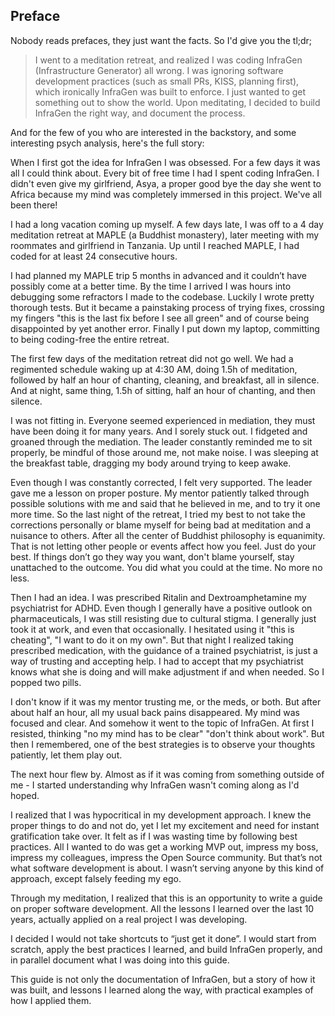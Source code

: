 ## Preface

Nobody reads prefaces, they just want the facts. So I'd give you the tl;dr;

> I went to a meditation retreat, and realized I was coding InfraGen (Infrastructure Generator) all wrong. I was ignoring software development practices (such as small PRs, KISS, planning first), which ironically InfraGen was built to enforce. I just wanted to get something out to show the world. Upon meditating, I decided to build InfraGen the right way, and document the process.

And for the few of you who are interested in the backstory, and some interesting psych analysis, here's the full story:

When I first got the idea for InfraGen I was obsessed. For a few days it was all I could think about. Every bit of free time I had I spent coding InfraGen. I didn't even give my girlfriend, Asya, a proper good bye the day she went to Africa because my mind was completely immersed in this project. We've all been there!

I had a long vacation coming up myself. A few days late, I was off to a 4 day meditation retreat at MAPLE (a Buddhist monastery), later meeting with my roommates and girlfriend in Tanzania. Up until I reached MAPLE, I had coded for at least 24 consecutive hours.

I had planned my MAPLE trip 5 months in advanced and it couldn’t have possibly come at a better time. By the time I arrived I was hours into debugging some refractors I made to the codebase. Luckily I wrote pretty thorough tests. But it became a painstaking process of trying fixes, crossing my fingers "this is the last fix before I see all green" and of course being disappointed by yet another error. Finally I put down my laptop, committing to being coding-free the entire retreat.

The first few days of the meditation retreat did not go well. We had a regimented schedule waking up at 4:30 AM, doing 1.5h of meditation, followed by half an hour of chanting, cleaning, and breakfast, all in silence. And at night, same thing, 1.5h of sitting, half an hour of chanting, and then silence.

I was not fitting in. Everyone seemed experienced in mediation, they must have been doing it for many years. And I sorely stuck out. I fidgeted and groaned through the mediation. The leader constantly reminded me to sit properly, be mindful of those around me, not make noise. I was sleeping at the breakfast table, dragging my body around trying to keep awake.

Even though I was constantly corrected, I felt very supported. The leader gave me a lesson on proper posture. My mentor patiently talked through possible solutions with me and said that he believed in me, and to try it one more time. So the last night of the retreat, I tried my best to not take the corrections personally or blame myself for being bad at meditation and a nuisance to others. After all the center of Buddhist philosophy is equanimity. That is not letting other people or events affect how you feel. Just do your best. If things don’t go they way you want, don't blame yourself, stay unattached to the outcome. You did what you could at the time. No more no less.

Then I had an idea. I was prescribed Ritalin and Dextroamphetamine my psychiatrist for ADHD. Even though I generally have a positive outlook on pharmaceuticals, I was still resisting due to cultural stigma. I generally just took it at work, and even that occasionally. I hesitated using it "this is cheating", "I want to do it on my own". But that night I realized taking prescribed medication, with the guidance of a trained psychiatrist, is just a way of trusting and accepting help. I had to accept that my psychiatrist knows what she is doing and will make adjustment if and when needed. So I popped two pills.

I don't know if it was my mentor trusting me, or the meds, or both. But after about half an hour, all my usual back pains disappeared. My mind was focused and clear. And somehow it went to the topic of InfraGen. At first I resisted, thinking "no my mind has to be clear" "don't think about work". But then I remembered, one of the best strategies is to observe your thoughts patiently, let them play out.

The next hour flew by. Almost as if it was coming from something outside of me - I started understanding why InfraGen wasn't coming along as I'd hoped.

I realized that I was hypocritical in my development approach. I knew the proper things to do and not do, yet I let my excitement and need for instant gratification take over. It felt as if I was wasting time by following best practices. All I wanted to do was get a working MVP out, impress my boss, impress my colleagues, impress the Open Source community. But that’s not what software development is about. I wasn’t serving anyone by this kind of approach, except falsely feeding my ego.

Through my meditation, I realized that this is an opportunity to write a guide on proper software development. All the lessons I learned over the last 10 years, actually applied on a real project I was developing.

I decided I would not take shortcuts to “just get it done”. I would start from scratch, apply the best practices I learned, and build InfraGen properly, and in parallel document what I was doing into this guide.

This guide is not only the documentation of InfraGen, but a story of how it was built, and lessons I learned along the way, with practical examples of how I applied them.

